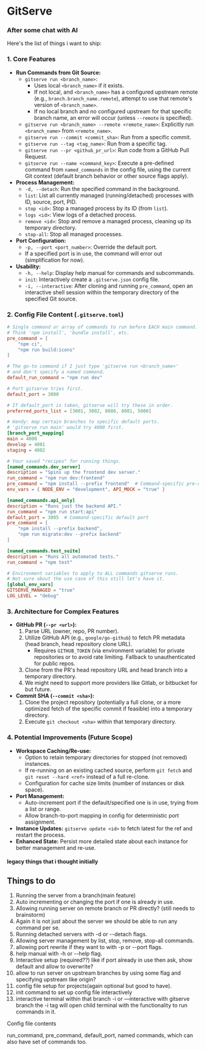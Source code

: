# GitServe
### After some chat with AI
Here's the list of things i want to ship:

### 1. Core Features

- **Run Commands from Git Source:**
  - `gitserve run <branch_name>`:
    - Uses local `<branch_name>` if it exists.
    - If not local, and `<branch_name>` has a configured upstream remote (e.g., `branch.branch_name.remote`), attempt to use that remote's version of `<branch_name>`.
    - If no local branch and no configured upstream for that specific branch name, an error will occur (unless `--remote` is specified).
  - `gitserve run <branch_name> --remote <remote_name>`: Explicitly run `<branch_name>` from `<remote_name>`.
  - `gitserve run --commit <commit_sha>`: Run from a specific commit.
  - `gitserve run --tag <tag_name>`: Run from a specific tag.
  - `gitserve run --pr <github_pr_url>`: Run code from a GitHub Pull Request.
  - `gitserve run --name <command_key>`: Execute a pre-defined command from `named_commands` in the config file, using the current Git context (default branch behavior or other source flags apply).
- **Process Management:**
  - `-d, --detach`: Run the specified command in the background.
  - `list`: List all currently managed (running/detached) processes with ID, source, port, PID.
  - `stop <id>`: Stop a managed process by its ID (from `list`).
  - `logs <id>`: View logs of a detached process.
  - `remove <id>`: Stop and remove a managed process, cleaning up its temporary directory.
  - `stop-all`: Stop all managed processes.
- **Port Configuration:**
  - `-p, --port <port_number>`: Override the default port.
  - If a specified port is in use, the command will error out (simplification for now).
- **Usability:**
  - `-h, --help`: Display help manual for commands and subcommands.
  - `init`: Interactively create a `.gitserve.json` config file.
  - `-i, --interactive`: After cloning and running `pre_command`, open an interactive shell session within the temporary directory of the specified Git source.

### 2. Config File Content (`.gitserve.toml`)

```toml
# Single command or array of commands to run before EACH main command.
# Think 'npm install', 'bundle install', etc.
pre_command = [
    "npm ci",
    "npm run build:icons"
]

# The go-to command if I just type 'gitserve run <branch_name>'
# and don't specify a named command.
default_run_command = "npm run dev"

# Port gitserve tries first.
default_port = 3000

# If default_port is taken, gitserve will try these in order.
preferred_ports_list = [3001, 3002, 8080, 8081, 5000]

# Handy: map certain branches to specific default ports.
# 'gitserve run main' would try 4000 first.
[branch_port_mapping]
main = 4000
develop = 4001
staging = 4002

# Your saved "recipes" for running things.
[named_commands.dev_server]
description = "Spins up the frontend dev server."
run_command = "npm run dev:frontend"
pre_command = "npm install --prefix frontend"  # Command-specific pre-command
env_vars = { NODE_ENV = "development", API_MOCK = "true" }

[named_commands.api_only]
description = "Runs just the backend API."
run_command = "npm run start:api"
default_port = 3005  # Command-specific default port
pre_command = [
    "npm install --prefix backend",
    "npm run migrate:dev --prefix backend"
]

[named_commands.test_suite]
description = "Runs all automated tests."
run_command = "npm test"

# Environment variables to apply to ALL commands gitserve runs.
# Not sure about the use case of this still let's have it.
[global_env_vars]
GITSERVE_MANAGED = "true"
LOG_LEVEL = "debug"
```

### 3. Architecture for Complex Features

- **GitHub PR (`--pr <url>`):**
  1.  Parse URL (owner, repo, PR number).
  2.  Utilize GitHub API (e.g., `google/go-github`) to fetch PR metadata (head branch, head repository clone URL).
      - Requires `GITHUB_TOKEN` (via environment variable) for private repositories or to avoid rate limiting. Fallback to unauthenticated for public repos.
  3.  Clone from the PR's head repository URL and head branch into a temporary directory.
  4.  We might need to support more providers like Gitlab, or bitbucket for but future.
- **Commit SHA (`--commit <sha>`):**
  1.  Clone the project repository (potentially a full clone, or a more optimized fetch of the specific commit if feasible) into a temporary directory.
  2.  Execute `git checkout <sha>` within that temporary directory.

### 4. Potential Improvements (Future Scope)

- **Workspace Caching/Re-use:**
  - Option to retain temporary directories for stopped (not removed) instances.
  - If re-running on an existing cached source, perform `git fetch` and `git reset --hard <ref>` instead of a full re-clone.
  - Configuration for cache size limits (number of instances or disk space).
- **Port Management:**
  - Auto-increment port if the default/specified one is in use, trying from a list or range.
  - Allow branch-to-port mapping in config for deterministic port assignment.
- **Instance Updates:** `gitserve update <id>` to fetch latest for the ref and restart the process.
- **Enhanced State:** Persist more detailed state about each instance for better management and re-use.


#### legacy things that i thought initially

## Things to do

1. Running the server from a branch(main feature)
2. Auto incrementing or changing the port if one is already in use.
3. Allowing running server on remote branch or PR directly? (still needs to brainstorm)
4. Again it is not just about the server we should be able to run any command per se.
5. Running detached servers with -d or --detach flags.
6. Allowing server management by list, stop, remove, stop-all commands.
7. allowing port rewrite if they want to with -p or --port flags.
8. help manual with -h or --help flag.
9. Interactive setup (required??) like if port already in use then ask, show default and allow to overwrite?
10. allow to run server on upstream branches by using some flag and specifying upstream like origin?
11. config file setup for projects(again optional but good to have).
12. init command to set up config file interactively
13. interactive terminal within that branch -i or —interactive with gitserve branch the -i tag will open child terminal with the functionality to run commands in it.

Config file contents

run_command, pre_command, default_port, named commands, which can also have set of commands too.

